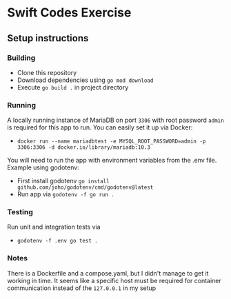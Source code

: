 # Swift Codes Exercise

## Setup instructions

### Building

- Clone this repository
- Download dependencies using `go mod download`
- Execute `go build .` in project directory

### Running

A locally running instance of MariaDB on port `3306` with root password `admin` is required for this app to run. You can easily set it up via Docker:

- `docker run --name mariadbtest -e MYSQL_ROOT_PASSWORD=admin -p 3306:3306 -d docker.io/library/mariadb:10.3`

You will need to run the app with environment variables from the .env file. Example using godotenv:

- First install godotenv `go install github.com/joho/godotenv/cmd/godotenv@latest`
- Run app via `godotenv -f go run .`

### Testing

Run unit and integration tests via

- `godotenv -f .env go test .`

### Notes

There is a Dockerfile and a compose.yaml, but I didn't manage to get it working in time. It seems like a specific host must be required for container communication instead of the `127.0.0.1` in my setup
